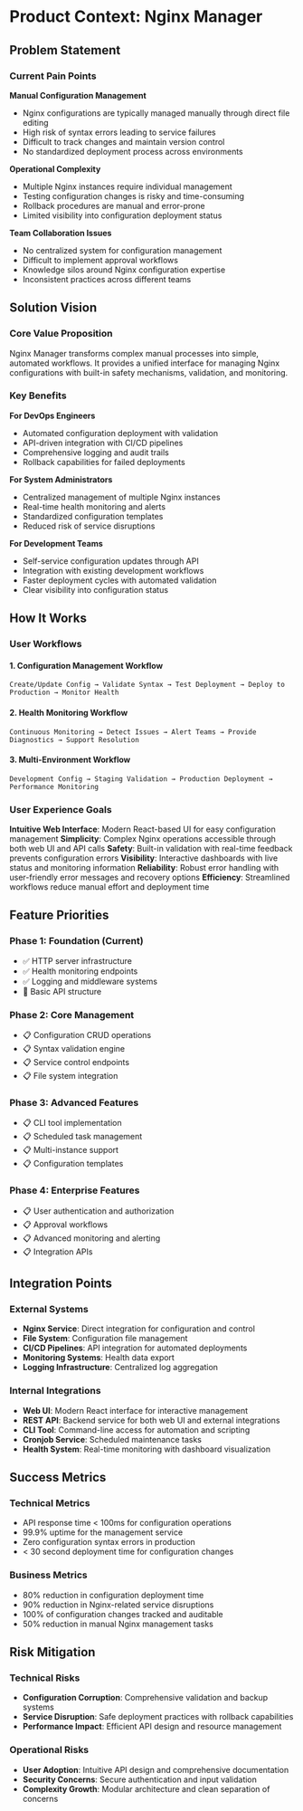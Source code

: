 # Product Context: Nginx Manager

## Problem Statement

### Current Pain Points

**Manual Configuration Management**
- Nginx configurations are typically managed manually through direct file editing
- High risk of syntax errors leading to service failures
- Difficult to track changes and maintain version control
- No standardized deployment process across environments

**Operational Complexity**
- Multiple Nginx instances require individual management
- Testing configuration changes is risky and time-consuming
- Rollback procedures are manual and error-prone
- Limited visibility into configuration deployment status

**Team Collaboration Issues**
- No centralized system for configuration management
- Difficult to implement approval workflows
- Knowledge silos around Nginx configuration expertise
- Inconsistent practices across different teams

## Solution Vision

### Core Value Proposition

Nginx Manager transforms complex manual processes into simple, automated workflows. It provides a unified interface for managing Nginx configurations with built-in safety mechanisms, validation, and monitoring.

### Key Benefits

**For DevOps Engineers**
- Automated configuration deployment with validation
- API-driven integration with CI/CD pipelines
- Comprehensive logging and audit trails
- Rollback capabilities for failed deployments

**For System Administrators**
- Centralized management of multiple Nginx instances
- Real-time health monitoring and alerts
- Standardized configuration templates
- Reduced risk of service disruptions

**For Development Teams**
- Self-service configuration updates through API
- Integration with existing development workflows
- Faster deployment cycles with automated validation
- Clear visibility into configuration status

## How It Works

### User Workflows

#### 1. Configuration Management Workflow
```
Create/Update Config → Validate Syntax → Test Deployment → Deploy to Production → Monitor Health
```

#### 2. Health Monitoring Workflow
```
Continuous Monitoring → Detect Issues → Alert Teams → Provide Diagnostics → Support Resolution
```

#### 3. Multi-Environment Workflow
```
Development Config → Staging Validation → Production Deployment → Performance Monitoring
```

### User Experience Goals

**Intuitive Web Interface**: Modern React-based UI for easy configuration management
**Simplicity**: Complex Nginx operations accessible through both web UI and API calls
**Safety**: Built-in validation with real-time feedback prevents configuration errors
**Visibility**: Interactive dashboards with live status and monitoring information
**Reliability**: Robust error handling with user-friendly error messages and recovery options
**Efficiency**: Streamlined workflows reduce manual effort and deployment time

## Feature Priorities

### Phase 1: Foundation (Current)
- ✅ HTTP server infrastructure
- ✅ Health monitoring endpoints
- ✅ Logging and middleware systems
- 🔄 Basic API structure

### Phase 2: Core Management
- 📋 Configuration CRUD operations
- 📋 Syntax validation engine
- 📋 Service control endpoints
- 📋 File system integration

### Phase 3: Advanced Features
- 📋 CLI tool implementation
- 📋 Scheduled task management
- 📋 Multi-instance support
- 📋 Configuration templates

### Phase 4: Enterprise Features
- 📋 User authentication and authorization
- 📋 Approval workflows
- 📋 Advanced monitoring and alerting
- 📋 Integration APIs

## Integration Points

### External Systems
- **Nginx Service**: Direct integration for configuration and control
- **File System**: Configuration file management
- **CI/CD Pipelines**: API integration for automated deployments
- **Monitoring Systems**: Health data export
- **Logging Infrastructure**: Centralized log aggregation

### Internal Integrations
- **Web UI**: Modern React interface for interactive management
- **REST API**: Backend service for both web UI and external integrations
- **CLI Tool**: Command-line access for automation and scripting
- **Cronjob Service**: Scheduled maintenance tasks
- **Health System**: Real-time monitoring with dashboard visualization

## Success Metrics

### Technical Metrics
- API response time < 100ms for configuration operations
- 99.9% uptime for the management service
- Zero configuration syntax errors in production
- < 30 second deployment time for configuration changes

### Business Metrics
- 80% reduction in configuration deployment time
- 90% reduction in Nginx-related service disruptions
- 100% of configuration changes tracked and auditable
- 50% reduction in manual Nginx management tasks

## Risk Mitigation

### Technical Risks
- **Configuration Corruption**: Comprehensive validation and backup systems
- **Service Disruption**: Safe deployment practices with rollback capabilities
- **Performance Impact**: Efficient API design and resource management

### Operational Risks
- **User Adoption**: Intuitive API design and comprehensive documentation
- **Security Concerns**: Secure authentication and input validation
- **Complexity Growth**: Modular architecture and clean separation of concerns
